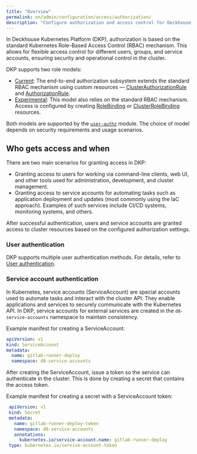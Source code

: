 ```yaml
---
title: "Overview"
permalink: en/admin/configuration/access/authorization/
description: "Configure authorization and access control for Deckhouse Kubernetes Platform using RBAC. Manage user permissions, roles, and service accounts for secure cluster access."
---
```


In Deckhouse Kubernetes Platform (DKP),
authorization is based on the standard Kubernetes Role-Based Access Control (RBAC) mechanism.
This allows for flexible access control for different users, groups, and service accounts,
ensuring security and operational control in the cluster.

DKP supports two role models:

- [Current](../authorization/rbac-current.html): The end-to-end authorization subsystem extends the standard RBAC mechanism
  using custom resources — [ClusterAuthorizationRule](/modules/user-authz/cr.html#clusterauthorizationrule) and [AuthorizationRule](/modules/user-authz/cr.html#authorizationrule).
- [Experimental](../authorization/rbac-experimental.html): This model also relies on the standard RBAC mechanism.
  Access is configured by creating [RoleBinding](https://kubernetes.io/docs/reference/kubernetes-api/authorization-resources/role-binding-v1/) or [ClusterRoleBinding](https://kubernetes.io/docs/reference/kubernetes-api/authorization-resources/cluster-role-binding-v1/) resources.

Both models are supported by the [`user-authz`](/modules/user-authz/) module.
The choice of model depends on security requirements and usage scenarios.

## Who gets access and when

There are two main scenarios for granting access in DKP:

- Granting access to users for working via command-line clients, web UI,
  and other tools used for administration, development, and cluster management.
- Granting access to service accounts for automating tasks such as application deployment and updates
  (most commonly using the IaC approach).
  Examples of such services include CI/CD systems, monitoring systems, and others.

After successful authentication, users and service accounts are granted access to cluster resources
based on the configured authorization settings.

### User authentication

DKP supports multiple user authentication methods.
For details, refer to [User authentication](../authentication/).

### Service account authentication

In Kubernetes, service accounts (ServiceAccount) are special accounts used to automate tasks and interact with the cluster API.
They enable applications and services to securely communicate with the Kubernetes API.
In DKP, service accounts for external services are created in the `d8-service-accounts` namespace to maintain consistency.

Example manifest for creating a ServiceAccount:

```yaml
apiVersion: v1
kind: ServiceAccount
metadata:
  name: gitlab-runner-deploy
  namespace: d8-service-accounts
```

After creating the ServiceAccount, issue a token so the service can authenticate in the cluster.
This is done by creating a secret that contains the access token.

Example manifest for creating a secret with a ServiceAccount token:

```yaml
 apiVersion: v1
 kind: Secret
 metadata:
   name: gitlab-runner-deploy-token
   namespace: d8-service-accounts
   annotations:
     kubernetes.io/service-account.name: gitlab-runner-deploy
 type: kubernetes.io/service-account-token
```

